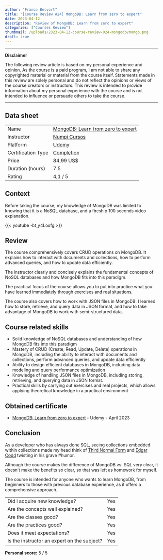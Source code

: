 ```yaml
---
author: "Franco Becvort"
title: "[Course Review #24] MongoDB: Learn from zero to expert"
date: 2023-04-12
description: "Review of MongoDB: Learn from zero to expert"
categories: ["Courses Review"]
thumbnail: /uploads/2023-04-12-course-review-024-mongodb/mongo.png
draft: true
---
```


---

**Disclaimer**

The following review article is based on my personal experience and opinion. As the course is a paid program, I am not able to share any copyrighted material or material from the course itself. Statements made in this review are solely personal and do not reflect the opinions or views of the course creators or instructors. This review is intended to provide information about my personal experience with the course and is not intended to influence or persuade others to take the course.

---

## Data sheet

|                    |                                                                                                   |
| ------------------ | ------------------------------------------------------------------------------------------------- |
| Name               | [MongoDB: Learn from zero to expert](https://www.udemy.com/course/redis-database-tutorial/)       |
| Instructor         | [Numpi Cursos](https://www.linkedin.com/company/numpi-mx/)                                        |
| Platform           | [Udemy](https://www.udemy.com/)                                                                   |
| Certification Type | [Completion](https://support.udemy.com/hc/en-us/sections/360011037194-Certificates-of-Completion) |
| Price              | 84,99 US$                                                                                         |
| Duration \(hours\) | 7.5                                                                                               |
| Rating             | 4,1 / 5                                                                                           |

## Context

Before taking the course, my knowledge of MongoDB was limited to knowing that it is a NoSQL database, and a fireship 100 seconds video explanation.

{{< youtube -bt_y4Loofg >}}

## Review

The course comprehensively covers CRUD operations on MongoDB. It explains how to interact with documents and collections, how to perform advanced queries, and how to update data efficiently.

The instructor clearly and concisely explains the fundamental concepts of NoSQL databases and how MongoDB fits into this paradigm.

The practical focus of the course allows you to put into practice what you have learned immediately through exercises and real situations.

The course also covers how to work with JSON files in MongoDB. I learned how to store, retrieve, and query data in JSON format, and how to take advantage of MongoDB to work with semi-structured data.

## Course related skills

- Solid knowledge of NoSQL databases and understanding of how MongoDB fits into this paradigm
- Mastery of CRUD (Create, Read, Update, Delete) operations in MongoDB, including the ability to interact with documents and collections, perform advanced queries, and update data efficiently
- Ability to design efficient databases in MongoDB, including data modeling and query performance optimization
- Knowledge of handling JSON files in MongoDB, including storing, retrieving, and querying data in JSON format.
- Practical skills by carrying out exercises and real projects, which allows applying theoretical knowledge in a practical environment

## Obtained certificate

- [MongoDB: Learn from zero to expert](https://udemy-certificate.s3.amazonaws.com/pdf/UC-a117b533-b704-4d36-9bb0-5f2e1e30622d.pdf) - Udemy - April 2023

## Conclusion

As a developer who has always done SQL, seeing collections embedded within collections made my head think of [Third Normal Form](https://en.wikipedia.org/wiki/Third_normal_form) and [Edgar Codd](https://en.wikipedia.org/wiki/Edgar_F._Codd) twisting in his grave #humor.

Although the course makes the difference of MongoDB vs. SQL very clear, it doesn't make the benefits so clear, so that was left as homework for myself.

The course is intended for anyone who wants to learn MongoDB, from beginners to those with previous database experience, as it offers a comprehensive approach.

|                                             |     |
| ------------------------------------------- | --- |
| Did I acquire new knowledge?                | Yes |
| Are the concepts well explained?            | Yes |
| Are the classes good?                       | Yes |
| Are the practices good?                     | Yes |
| Does it meet expectations?                  | Yes |
| Is the instructor an expert on the subject? | Yes |

**Personal score:** 5 / 5
